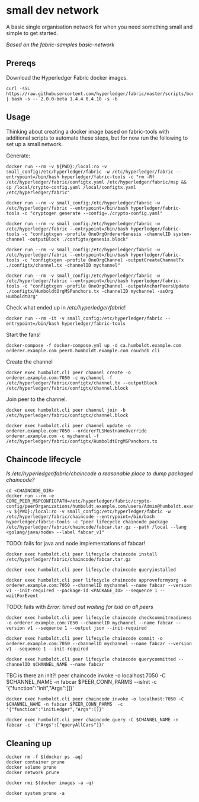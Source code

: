 # small dev network

A basic single organisation network for when you need something small and simple to get started.

_Based on the fabric-samples basic-network_

## Prereqs

Download the Hyperledger Fabric docker images.

```
curl -sSL https://raw.githubusercontent.com/hyperledger/fabric/master/scripts/bootstrap.sh | bash -s -- 2.0.0-beta 1.4.4 0.4.18 -s -b
```

## Usage

Thinking about creating a docker image based on fabric-tools with additional scripts to automate these steps, but for now run the following to set up a small network.

Generate:

```
docker run --rm -v ${PWD}:/local:ro -v small_config:/etc/hyperledger/fabric -w /etc/hyperledger/fabric --entrypoint=/bin/bash hyperledger/fabric-tools -c "rm -Rf /etc/hyperledger/fabric/configtx.yaml /etc/hyperledger/fabric/msp && cp /local/crypto-config.yaml /local/configtx.yaml /etc/hyperledger/fabric"
```

```
docker run --rm -v small_config:/etc/hyperledger/fabric -w /etc/hyperledger/fabric --entrypoint=/bin/bash hyperledger/fabric-tools -c "cryptogen generate --config=./crypto-config.yaml"
```

```
docker run --rm -v small_config:/etc/hyperledger/fabric -w /etc/hyperledger/fabric --entrypoint=/bin/bash hyperledger/fabric-tools -c "configtxgen -profile OneOrgOrdererGenesis -channelID system-channel -outputBlock ./configtx/genesis.block"
```

```
docker run --rm -v small_config:/etc/hyperledger/fabric -w /etc/hyperledger/fabric --entrypoint=/bin/bash hyperledger/fabric-tools -c "configtxgen -profile OneOrgChannel -outputCreateChannelTx ./configtx/channel.tx -channelID mychannel"
```

```
docker run --rm -v small_config:/etc/hyperledger/fabric -w /etc/hyperledger/fabric --entrypoint=/bin/bash hyperledger/fabric-tools -c "configtxgen -profile OneOrgChannel -outputAnchorPeersUpdate ./configtx/HumboldtOrgMSPanchors.tx -channelID mychannel -asOrg HumboldtOrg"
```

Check what ended up in _/etc/hyperledger/fabric_! 

```
docker run --rm -it -v small_config:/etc/hyperledger/fabric --entrypoint=/bin/bash hyperledger/fabric-tools
```

Start the fans!

```
docker-compose -f docker-compose.yml up -d ca.humboldt.example.com orderer.example.com peer0.humboldt.example.com couchdb cli
```

Create the channel

```
docker exec humboldt.cli peer channel create -o orderer.example.com:7050 -c mychannel -f /etc/hyperledger/fabric/configtx/channel.tx --outputBlock /etc/hyperledger/fabric/configtx/channel.block
```

Join peer to the channel.

```
docker exec humboldt.cli peer channel join -b /etc/hyperledger/fabric/configtx/channel.block
```

```
docker exec humboldt.cli peer channel update -o orderer.example.com:7050 --ordererTLSHostnameOverride orderer.example.com -c mychannel -f /etc/hyperledger/fabric/configtx/HumboldtOrgMSPanchors.tx
```

## Chaincode lifecycle

_Is /etc/hyperledger/fabric/chaincode a reasonable place to dump packaged chaincode?_

```
cd <CHAINCODE_DIR>
docker run --rm -e CORE_PEER_MSPCONFIGPATH=/etc/hyperledger/fabric/crypto-config/peerOrganizations/humboldt.example.com/users/Admin@humboldt.example.com/msp -v ${PWD}:/local:ro -v small_config:/etc/hyperledger/fabric -w /etc/hyperledger/fabric/chaincode --entrypoint=/bin/bash hyperledger/fabric-tools -c "peer lifecycle chaincode package /etc/hyperledger/fabric/chaincode/fabcar.tar.gz --path /local --lang <golang/java/node> --label fabcar_v1"
```

TODO: fails for java and node implementations of fabcar!

```
docker exec humboldt.cli peer lifecycle chaincode install /etc/hyperledger/fabric/chaincode/fabcar.tar.gz
```

```
docker exec humboldt.cli peer lifecycle chaincode queryinstalled
```

```
docker exec humboldt.cli peer lifecycle chaincode approveformyorg -o orderer.example.com:7050 --channelID mychannel --name fabcar --version v1 --init-required --package-id <PACKAGE_ID> --sequence 1 --waitForEvent
```    

TODO: fails with _Error: timed out waiting for txid on all peers_

```
docker exec humboldt.cli peer lifecycle chaincode checkcommitreadiness -o orderer.example.com:7050 --channelID mychannel --name fabcar --version v1 --sequence 1 --output json --init-required
```

```
docker exec humboldt.cli peer lifecycle chaincode commit -o orderer.example.com:7050 --channelID mychannel --name fabcar --version v1 --sequence 1 --init-required
```

```
docker exec humboldt.cli peer lifecycle chaincode querycommitted --channelID $CHANNEL_NAME --name fabcar
```

TBC is there an init?!
peer chaincode invoke -o localhost:7050 -C $CHANNEL_NAME -n fabcar $PEER_CONN_PARMS --isInit -c '{"function":"init","Args":[]}'

```
docker exec humboldt.cli peer chaincode invoke -o localhost:7050 -C $CHANNEL_NAME -n fabcar $PEER_CONN_PARMS  -c '{"function":"initLedger","Args":[]}'
```

```
docker exec humboldt.cli peer chaincode query -C $CHANNEL_NAME -n fabcar -c '{"Args":["queryAllCars"]}'
```


## Cleaning up

```
docker rm -f $(docker ps -aq)
docker container prune
docker volume prune
docker network prune
```

```
docker rmi $(docker images -a -q)
```

```
docker system prune -a
```
